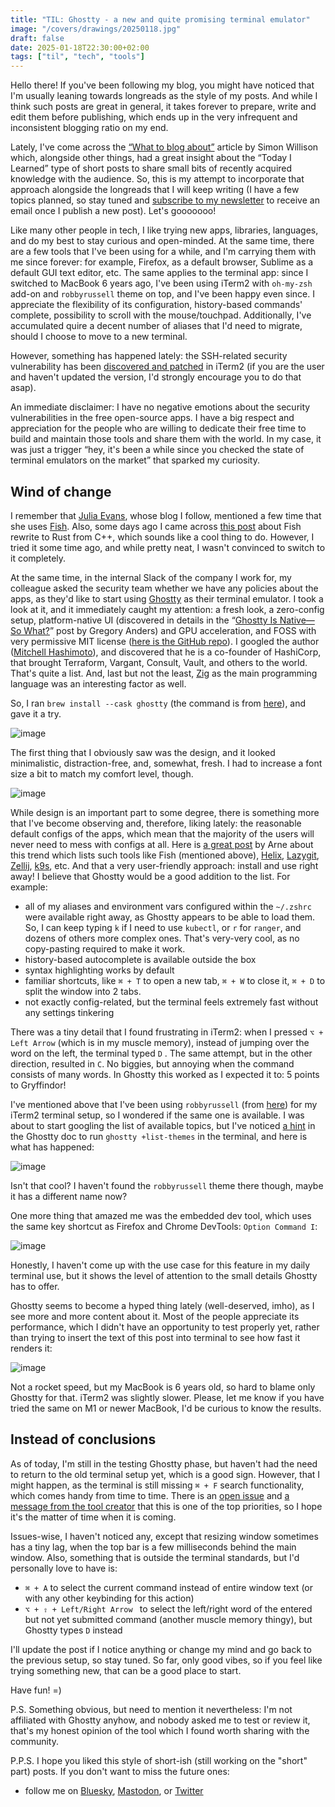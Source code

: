 ```yaml
---
title: "TIL: Ghostty - a new and quite promising terminal emulator"
image: "/covers/drawings/20250118.jpg"
draft: false
date: 2025-01-18T22:30:00+02:00
tags: ["til", "tech", "tools"]
---
```


Hello there! If you've been following my blog, you might have noticed that I'm usually leaning towards longreads as the style of my posts. And while I think such posts are great in general, it takes forever to prepare, write and edit them before publishing, which ends up in the very infrequent and inconsistent blogging ratio on my end. 

Lately, I've come across the [“What to blog about”](https://simonwillison.net/2022/Nov/6/what-to-blog-about/) article by Simon Willison which, alongside other things, had a great insight about the “Today I Learned” type of short posts to share small bits of recently acquired knowledge with the audience. So, this is my attempt to incorporate that approach alongside the longreads that I will keep writing (I have a few topics planned, so stay tuned and [subscribe to my newsletter](https://mail.n0rdy.foo/subscription/form) to receive an email once I publish a new post). Let's gooooooo!

Like many other people in tech, I like trying new apps, libraries, languages, and do my best to stay curious and open-minded. At the same time, there are a few tools that I've been using for a while, and I'm carrying them with me since forever: for example, Firefox, as a default browser, Sublime as a default GUI text editor, etc. The same applies to the terminal app: since I switched to MacBook 6 years ago, I've been using iTerm2 with `oh-my-zsh` add-on and `robbyrussell` theme on top, and I've been happy even since. I appreciate the flexibility of its configuration, history-based commands' complete, possibility to scroll with the mouse/touchpad. Additionally, I've accumulated quire a decent number of aliases that I'd need to migrate, should I choose to move to a new terminal.

However, something has happened lately: the SSH-related security vulnerability has been [discovered and patched](https://iterm2.com/downloads/stable/iTerm2-3_5_11.changelog) in iTerm2 (if you are the user and haven't updated the version, I'd strongly encourage you to do that asap).

An immediate disclaimer: I have no negative emotions about the security vulnerabilities in the free open-source apps. I have a big respect and appreciation for the people who are willing to dedicate their free time to build and maintain those tools and share them with the world. In my case, it was just a trigger “hey, it's been a while since you checked the state of terminal emulators on the market” that sparked my curiosity. 

## Wind of change

I remember that [Julia Evans](https://jvns.ca/), whose blog I follow, mentioned a few time that she uses [Fish](https://fishshell.com/). Also, some days ago I came across [this post](https://fishshell.com/blog/rustport/) about Fish rewrite to Rust from C++, which sounds like a cool thing to do. However, I tried it some time ago, and while pretty neat, I wasn't convinced to switch to it completely.

At the same time, in the internal Slack of the company I work for, my colleague asked the security team whether we have any policies about the apps, as they'd like to start using [Ghostty](https://ghostty.org/) as their terminal emulator. I took a look at it, and it immediately caught my attention: a fresh look, a zero-config setup, platform-native UI (discovered in details in the “[Ghostty Is Native—So What?](https://gpanders.com/blog/ghostty-is-native-so-what/)” post by Gregory Anders) and GPU acceleration, and FOSS with very permissive MIT license ([here is the GitHub repo](https://github.com/ghostty-org/ghostty)). I googled the author ([Mitchell Hashimoto](https://mitchellh.com/)), and discovered that he is a co-founder of HashiCorp, that brought Terraform, Vargant, Consult, Vault, and others to the world. That's quite a list. And, last but not the least, [Zig](https://ziglang.org/) as the main programming language was an interesting factor as well. 

So, I ran `brew install --cask ghostty` (the command is from [here](https://ghostty.org/docs/install/binary#homebrew)), and gave it a try. 

![image](/images/drawings/20250118-0001.jpg)

The first thing that I obviously saw was the design, and it looked minimalistic, distraction-free, and, somewhat, fresh. I had to increase a font size a bit to match my comfort level, though.

![image](/images/screenshots/20250118-0001.png)

While design is an important part to some degree, there is something more that I've become observing and, therefore, liking lately: the reasonable default configs of the apps, which mean that the majority of the users will never need to mess with configs at all. Here is [a great post](https://arne.me/blog/we-need-more-zero-config-tools) by Arne about this trend which lists such tools like Fish (mentioned above), [Helix](https://helix-editor.com/), [Lazygit](https://github.com/jesseduffield/lazygit), [Zellij](https://zellij.dev/), [k9s](https://k9scli.io/), etc. And that a very user-friendly approach: install and use right away! I believe that Ghostty would be a good addition to the list. For example:

- all of my aliases and environment vars configured within the `~/.zshrc` were available right away, as Ghostty appears to be able to load them. So, I can keep typing `k` if I need to use `kubectl`, or `r` for `ranger`, and dozens of others more complex ones. That's very-very cool, as no copy-pasting required to make it work.
- history-based autocomplete is available outside the box
- syntax highlighting works by default
- familiar shortcuts, like `⌘ + T` to open a new tab, `⌘ + W` to close it, `⌘ + D` to split the window into 2 tabs.
- not exactly config-related, but the terminal feels extremely fast without any settings tinkering

There was a tiny detail that I found frustrating in iTerm2: when I pressed `⌥ + Left Arrow` (which is in my muscle memory), instead of jumping over the word on the left, the terminal typed `D` . The same attempt, but in the other direction, resulted in `C`. No biggies, but annoying when the command consists of many words. In Ghostty this worked as I expected it to: 5 points to Gryffindor!

I've mentioned above that I've been using `robbyrussell` (from [here](https://github.com/ohmyzsh/ohmyzsh/wiki/themes)) for my iTerm2 terminal setup, so I wondered if the same one is available. I was about to start googling the list of available topics, but I've noticed [a hint](https://ghostty.org/docs/features/theme#listing-available-themes) in the Ghostty doc to run `ghostty +list-themes` in the terminal, and here is what has happened:

![image](/images/screenshots/20250118-0002.gif)

Isn't that cool? I haven't found the `robbyrussell` theme there though, maybe it has a different name now?

One more thing that amazed me was the embedded dev tool, which uses the same key shortcut as Firefox and Chrome DevTools: `Option Command I`:

![image](/images/screenshots/20250118-0003.png)

Honestly, I haven't come up with the use case for this feature in my daily terminal use, but it shows the level of attention to the small details Ghostty has to offer.

Ghostty seems to become a hyped thing lately (well-deserved, imho), as I see more and more content about it. Most of the people appreciate its performance, which I didn't have an opportunity to test properly yet, rather than trying to insert the text of this post into terminal to see how fast it renders it:

![image](/images/screenshots/20250118-0004.gif)

Not a rocket speed, but my MacBook is 6 years old, so hard to blame only Ghostty for that. iTerm2 was slightly slower. Please, let me know if you have tried the same on M1 or newer MacBook, I'd be curious to know the results.

## Instead of conclusions

As of today, I'm still in the testing Ghostty phase, but haven't had the need to return to the old terminal setup yet, which is a good sign.  However, that I might happen, as the terminal is still missing `⌘ + F` search functionality, which comes handy from time to time. There is an [open issue](https://github.com/ghostty-org/ghostty/issues/189) and [a message from the tool creator](https://github.com/ghostty-org/ghostty/issues/189#issuecomment-2558909414) that this is one of the top priorities, so I hope it's the matter of time when it is coming.

Issues-wise, I haven't noticed any, except that resizing window sometimes has a tiny lag, when the top bar is a few milliseconds behind the main window. Also, something that is outside the terminal standards, but I'd personally love to have is:

- `⌘ + A` to select the current command instead of entire window text (or with any other keybinding for this action)
- `⌥ + ⇧ + Left/Right Arrow ` to select the left/right word of the entered but not yet submitted command (another muscle memory thingy), but Ghostty types `D` instead

I'll update the post if I notice anything or change my mind and go back to the previous setup, so stay tuned. So far, only good vibes, so if you feel like trying something new, that can be a good place to start.

Have fun! =)

P.S. Something obvious, but need to mention it nevertheless: I'm not affiliated with Ghostty anyhow, and nobody asked me to test or review it, that's my honest opinion of the tool which I found worth sharing with the community. 

P.P.S. I hope you liked this style of short-ish (still working on the "short" part) posts. If you don't want to miss the future ones:

- follow me on [Bluesky](https://bsky.app/profile/n0rdy.foo), [Mastodon](https://mastodon.social/@n0rdy), or [Twitter](https://x.com/_n0rdy_)

 